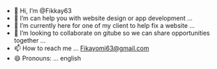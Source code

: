 - 👋 Hi, I’m @Fikkay63
- 👀 I’m can help you with website design or app development ...
- 🌱 I’m currently here for one of my client to help fix a website ...
- 💞️ I’m looking to collaborate on gitube so we can share opportunities together ...
- 📫 How to reach me ... Fikayomi63@gmail.com
- 😄 Pronouns: ... english

<!---
Fikkayy63/Fikkayy63 is a ✨ special ✨ repository because its `README.md` (this file) appears on your GitHub profile.
You can click the Preview link to take a look at your changes.
--->

